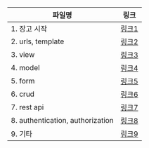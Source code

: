 | 파일명                           | 링크                                           |
| -------------------------------- | ---------------------------------------------- |
| 1. 장고 시작                     | [링크1](./1.-장고-시작.md)                     |
| 2. urls, template                | [링크2](./2.-urls,-template.md)                |
| 3. view                          | [링크3](./3.-view.md)                          |
| 4. model                         | [링크4](./4.-model.md)                         |
| 5. form                          | [링크5](./5.-form.md)                          |
| 6. crud                          | [링크6](./6.-crud.md)                          |
| 7. rest api                      | [링크7](./7.-rest-api.md)                      |
| 8. authentication, authorization | [링크8](./8.-authentication,-authorization.md) |
| 9. 기타                          | [링크9](./9.-기타.md)                          |

